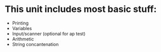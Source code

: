 # This unit includes most basic stuff:
- Printing
- Variables
- Input/scanner (optional for ap test)
- Arithmetic
- String concantenation
